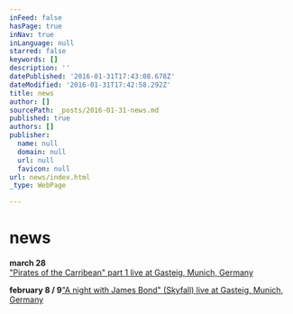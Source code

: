 ```yaml
---
inFeed: false
hasPage: true
inNav: true
inLanguage: null
starred: false
keywords: []
description: ''
datePublished: '2016-01-31T17:43:08.678Z'
dateModified: '2016-01-31T17:42:58.292Z'
title: news
author: []
sourcePath: _posts/2016-01-31-news.md
published: true
authors: []
publisher:
  name: null
  domain: null
  url: null
  favicon: null
url: news/index.html
_type: WebPage

---
```

# news

**march 28**  
["Pirates of the Carribean" part 1 live at Gasteig, Munich, Germany][0]

**february 8 / 9**[][1]["A night with James Bond" (Skyfall) live at Gasteig, Munich, Germany][1]

[0]: http://www.muenchenevent.de/veranstaltungen/Fluch_der_Karibik-3446.html
[1]: http://www.muenchenevent.de/veranstaltungen/Eine_Nacht_mit_James_Bond-3431.html#__utma=239463644.2018674490.1454261112.1454261112.1454261112.1&__utmb=239463644.9.8.1454261353037&__utmc=239463644&__utmx=-&__utmz=239463644.1454261112.1.1.utmcsr=google|utmccn=%28organic%29|utmcmd=organic|utmctr=%28not%20provided%29&__utmv=-&__utmk=68615506
